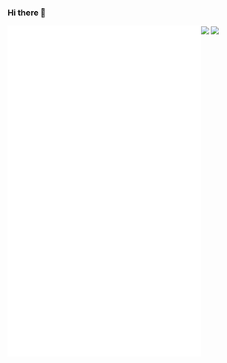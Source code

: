 ### Hi there 👋

<!--
**XPancc/Xpancc** is a ✨ _special_ ✨ repository because its `README.md` (this file) appears on your GitHub profile.

Here are some ideas to get you started:

- 🔭 I’m currently working on ...
- 🌱 I’m currently learning ...
- 👯 I’m looking to collaborate on ...
- 🤔 I’m looking for help with ...
- 💬 Ask me about ...
- 📫 How to reach me: ...
- 😄 Pronouns: ...
- ⚡ Fun fact: ...
-->
<img align="center" src="https://github-readme-stats.vercel.app/api?username=XPancc&show_icons=true&count_private=true&icon_color=fffafa&title_color=fffafa&bg_color=15,c03f3c,eb652d,e9db39,008e59,276893,1b54f2,4e1892&hide_border=true">
<img align="center" src="https://github-readme-stats.vercel.app/api/top-langs/?username=XPancc&layout=compact&hide_border=true">
<img align="left" width="390" alt="🦑" src="https://github.com/XPancc/XPancc/blob/main/metrics.svg">
<img align="left" width="390" alt="🦑" src="https://github.com/XPancc/XPancc/blob/main/metrics.personal.achievements.svg">


